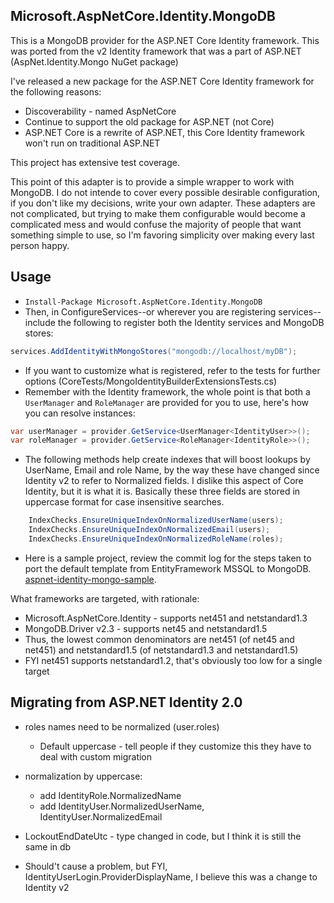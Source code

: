 ﻿## Microsoft.AspNetCore.Identity.MongoDB

This is a MongoDB provider for the ASP.NET Core Identity framework. This was ported from the v2 Identity framework that was a part of ASP.NET (AspNet.Identity.Mongo NuGet package)

I've released a new package for the ASP.NET Core Identity framework for the following reasons:
- Discoverability - named AspNetCore
- Continue to support the old package for ASP.NET (not Core)
- ASP.NET Core is a rewrite of ASP.NET, this Core Identity framework won't run on traditional ASP.NET 

This project has extensive test coverage. 

This point of this adapter is to provide a simple wrapper to work with MongoDB. I do not intende to cover every possible desirable configuration, if you don't like my decisions, write your own adapter. These adapters are not complicated, but trying to make them configurable would become a complicated mess and would confuse the majority of people that want something simple to use, so I'm favoring simplicity over making every last person happy.

## Usage

- `Install-Package Microsoft.AspNetCore.Identity.MongoDB`
- Then, in ConfigureServices--or wherever you are registering services--include the following to register both the Identity services and MongoDB stores:

```csharp
services.AddIdentityWithMongoStores("mongodb://localhost/myDB");
```

- If you want to customize what is registered, refer to the tests for further options (CoreTests/MongoIdentityBuilderExtensionsTests.cs)
- Remember with the Identity framework, the whole point is that both a `UserManager` and `RoleManager` are provided for you to use, here's how you can resolve instances:

```csharp
var userManager = provider.GetService<UserManager<IdentityUser>>();
var roleManager = provider.GetService<RoleManager<IdentityRole>>();
```

- The following methods help create indexes that will boost lookups by UserName, Email and role Name, by the way these have changed since Identity v2 to refer to Normalized fields. I dislike this aspect of Core Identity, but it is what it is. Basically these three fields are stored in uppercase format for case insensitive searches.

```csharp
	IndexChecks.EnsureUniqueIndexOnNormalizedUserName(users);
	IndexChecks.EnsureUniqueIndexOnNormalizedEmail(users);
	IndexChecks.EnsureUniqueIndexOnNormalizedRoleName(roles);
```

- Here is a sample project, review the commit log for the steps taken to port the default template from EntityFramework MSSQL to MongoDB. [aspnet-identity-mongo-sample](https://github.com/g0t4/aspnet-identity-mongo-sample).

What frameworks are targeted, with rationale:

- Microsoft.AspNetCore.Identity - supports net451 and netstandard1.3
- MongoDB.Driver v2.3 - supports net45 and netstandard1.5
- Thus, the lowest common denominators are net451 (of net45 and net451) and netstandard1.5 (of netstandard1.3 and netstandard1.5) 
- FYI net451 supports netstandard1.2, that's obviously too low for a single target

## Migrating from ASP.NET Identity 2.0


- roles names need to be normalized (user.roles)
	- Default uppercase - tell people if they customize this they have to deal with custom migration

- normalization by uppercase:
	- add IdentityRole.NormalizedName
	- add IdentityUser.NormalizedUserName, IdentityUser.NormalizedEmail
- LockoutEndDateUtc - type changed in code, but I think it is still the same in db

- Should't cause a problem, but FYI, IdentityUserLogin.ProviderDisplayName, I believe this was a change to Identity v2
